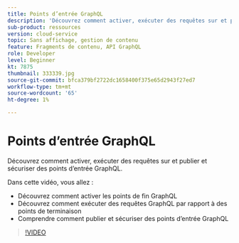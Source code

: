 ```yaml
---
title: Points d’entrée GraphQL
description: 'Découvrez comment activer, exécuter des requêtes sur et publier et sécuriser des points d’entrée GraphQL. '
sub-product: ressources
version: cloud-service
topic: Sans affichage, gestion de contenu
feature: Fragments de contenu, API GraphQL
role: Developer
level: Beginner
kt: 7875
thumbnail: 333339.jpg
source-git-commit: bfca379bf2722dc1658400f375e65d2943f27ed7
workflow-type: tm+mt
source-wordcount: '65'
ht-degree: 1%

---
```



# Points d’entrée GraphQL

Découvrez comment activer, exécuter des requêtes sur et publier et sécuriser des points d’entrée GraphQL.

Dans cette vidéo, vous allez :

+ Découvrez comment activer les points de fin GraphQL
+ Découvrez comment exécuter des requêtes GraphQL par rapport à des points de terminaison
+ Comprendre comment publier et sécuriser des points d’entrée GraphQL

>[!VIDEO](https://video.tv.adobe.com/v/333339/?quality=12&learn=on)
